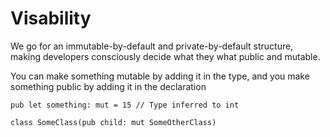 # Visability

We go for an immutable-by-default and private-by-default structure,
making developers consciously decide what they what public and mutable.

You can make something mutable by adding it in the type,
and you make something public by adding it in the declaration

```
pub let something: mut = 15 // Type inferred to int

class SomeClass(pub child: mut SomeOtherClass)
```
